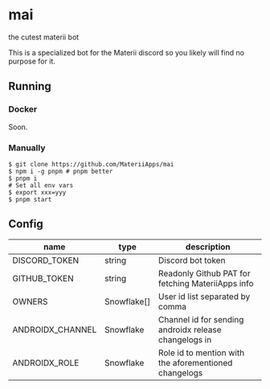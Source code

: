 # mai

the cutest materii bot

This is a specialized bot for the Materii discord so you likely will find no purpose for it.

## Running

### Docker

Soon.

### Manually

```shell
$ git clone https://github.com/MateriiApps/mai
$ npm i -g pnpm # pnpm better
$ pnpm i
# Set all env vars
$ export xxx=yyy
$ pnpm start
```

## Config

| name             | type        | description                                           |
|------------------|-------------|-------------------------------------------------------|
| DISCORD_TOKEN    | string      | Discord bot token                                     |
| GITHUB_TOKEN     | string      | Readonly Github PAT for fetching MateriiApps info     |
| OWNERS           | Snowflake[] | User id list separated by comma                       |
| ANDROIDX_CHANNEL | Snowflake   | Channel id for sending androidx release changelogs in |
| ANDROIDX_ROLE    | Snowflake   | Role id to mention with the aforementioned changelogs |                                               
